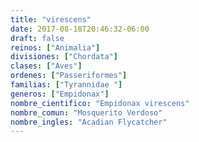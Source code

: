 ```yaml
---
title: "virescens"
date: 2017-08-18T20:46:32-06:00
draft: false
reinos: ["Animalia"]
divisiones: ["Chordata"]
clases: ["Aves"]
ordenes: ["Passeriformes"]
familias: ["Tyrannidae "]
generos: ["Empidonax"]
nombre_cientifico: "Empidonax virescens"
nombre_comun: "Mosquerito Verdoso"
nombre_ingles: "Acadian Flycatcher"
---
```

